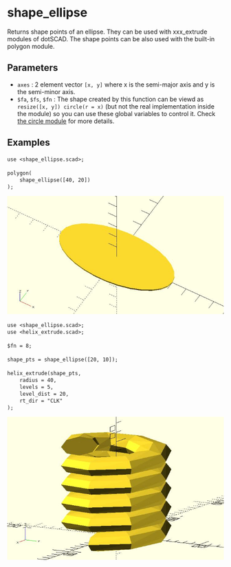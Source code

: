 # shape_ellipse

Returns shape points of an ellipse. They can be used with xxx_extrude modules of dotSCAD. The shape points can be also used with the built-in polygon module. 

## Parameters

- `axes` : 2 element vector `[x, y]` where x is the semi-major axis and y is the semi-minor axis.
- `$fa`, `$fs`, `$fn` : The shape created by this function can be viewd as `resize([x, y]) circle(r = x)` (but not the real implementation inside the module) so you can use these global variables to control it. Check [the circle module](https://en.wikibooks.org/wiki/OpenSCAD_User_Manual/Using_the_2D_Subsystem#circle) for more details. 

## Examples

	use <shape_ellipse.scad>;

	polygon(
		shape_ellipse([40, 20])
	);

![shape_ellipse](images/lib2x-shape_ellipse-1.JPG)

	use <shape_ellipse.scad>;
	use <helix_extrude.scad>;

	$fn = 8;
		
	shape_pts = shape_ellipse([20, 10]);

	helix_extrude(shape_pts, 
		radius = 40, 
		levels = 5, 
		level_dist = 20,
        rt_dir = "CLK"
	);

![shape_ellipse](images/lib2x-shape_ellipse-2.JPG)

